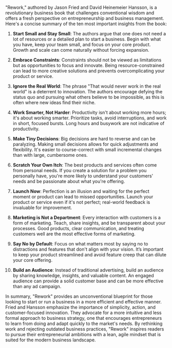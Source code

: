 "Rework," authored by Jason Fried and David Heinemeier Hansson, is a revolutionary business book that challenges conventional wisdom and offers a fresh perspective on entrepreneurship and business management. Here's a concise summary of the ten most important insights from the book:

1. **Start Small and Stay Small**: The authors argue that one does not need a lot of resources or a detailed plan to start a business. Begin with what you have, keep your team small, and focus on your core product. Growth and scale can come naturally without forcing expansion.

2. **Embrace Constraints**: Constraints should not be viewed as limitations but as opportunities to focus and innovate. Being resource-constrained can lead to more creative solutions and prevents overcomplicating your product or service.

3. **Ignore the Real World**: The phrase "That would never work in the real world" is a deterrent to innovation. The authors encourage defying the status quo and pursuing what others believe to be impossible, as this is often where new ideas find their niche.

4. **Work Smarter, Not Harder**: Productivity isn't about working more hours; it's about working smarter. Prioritize tasks, avoid interruptions, and work in short, focused bursts. Long hours and busywork are not indicative of productivity.

5. **Make Tiny Decisions**: Big decisions are hard to reverse and can be paralyzing. Making small decisions allows for quick adjustments and flexibility. It's easier to course-correct with small incremental changes than with large, cumbersome ones.

6. **Scratch Your Own Itch**: The best products and services often come from personal needs. If you create a solution for a problem you personally have, you're more likely to understand your customers' needs and be passionate about what you're offering.

7. **Launch Now**: Perfection is an illusion and waiting for the perfect moment or product can lead to missed opportunities. Launch your product or service even if it's not perfect; real-world feedback is invaluable for improvement.

8. **Marketing is Not a Department**: Every interaction with customers is a form of marketing. Teach, share insights, and be transparent about your processes. Good products, clear communication, and treating customers well are the most effective forms of marketing.

9. **Say No by Default**: Focus on what matters most by saying no to distractions and features that don't align with your vision. It’s important to keep your product streamlined and avoid feature creep that can dilute your core offering.

10. **Build an Audience**: Instead of traditional advertising, build an audience by sharing knowledge, insights, and valuable content. An engaged audience can provide a solid customer base and can be more effective than any ad campaign.

In summary, "Rework" provides an unconventional blueprint for those looking to start or run a business in a more efficient and effective manner. Fried and Hansson emphasize the importance of simplicity, action, and customer-focused innovation. They advocate for a more intuitive and less formal approach to business strategy, one that encourages entrepreneurs to learn from doing and adapt quickly to the market's needs. By rethinking work and rejecting outdated business practices, "Rework" inspires readers to pursue their entrepreneurial ambitions with a lean, agile mindset that is suited for the modern business landscape.